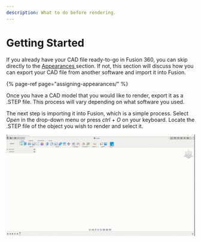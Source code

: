 ```yaml
---
description: What to do before rendering.
---
```


# Getting Started

If you already have your CAD file ready-to-go in Fusion 360, you can skip directly to the [Appearances ](assigning-appearances/)section. If not, this section will discuss how you can export your CAD file from another software and import it into Fusion. 

{% page-ref page="assigning-appearances/" %}

Once you have a CAD model that you would like to render, export it as a .STEP file. This process will vary depending on what software you used. 

The next step is importing it into Fusion, which is a simple process. Select _Open_ in the drop-down menu or press _ctrl_ + _O_ on your keyboard. Locate the .STEP file of the object you wish to render and select it. 

![Opening the .STEP file in Fusion](.gitbook/assets/068ef2d3f7dc5ba7674b109cf18f891d.gif)



